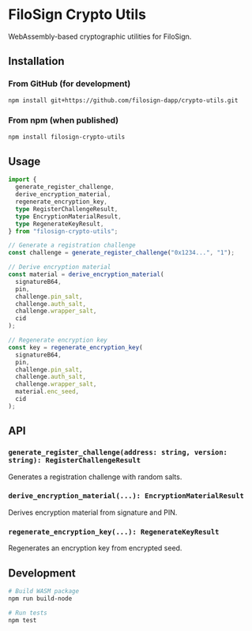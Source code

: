 # FiloSign Crypto Utils

WebAssembly-based cryptographic utilities for FiloSign.

## Installation

### From GitHub (for development)

```bash
npm install git+https://github.com/filosign-dapp/crypto-utils.git
```

### From npm (when published)

```bash
npm install filosign-crypto-utils
```

## Usage

```typescript
import {
  generate_register_challenge,
  derive_encryption_material,
  regenerate_encryption_key,
  type RegisterChallengeResult,
  type EncryptionMaterialResult,
  type RegenerateKeyResult,
} from "filosign-crypto-utils";

// Generate a registration challenge
const challenge = generate_register_challenge("0x1234...", "1");

// Derive encryption material
const material = derive_encryption_material(
  signatureB64,
  pin,
  challenge.pin_salt,
  challenge.auth_salt,
  challenge.wrapper_salt,
  cid
);

// Regenerate encryption key
const key = regenerate_encryption_key(
  signatureB64,
  pin,
  challenge.pin_salt,
  challenge.auth_salt,
  challenge.wrapper_salt,
  material.enc_seed,
  cid
);
```

## API

### `generate_register_challenge(address: string, version: string): RegisterChallengeResult`

Generates a registration challenge with random salts.

### `derive_encryption_material(...): EncryptionMaterialResult`

Derives encryption material from signature and PIN.

### `regenerate_encryption_key(...): RegenerateKeyResult`

Regenerates an encryption key from encrypted seed.

## Development

```bash
# Build WASM package
npm run build-node

# Run tests
npm test
```
